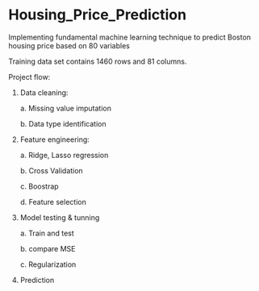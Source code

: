 # Housing_Price_Prediction
Implementing fundamental machine learning technique to predict Boston housing price based on 80 variables

Training data set contains 1460 rows and 81 columns.

Project flow:

1. Data cleaning:

    a. Missing value imputation
  
    b. Data type identification
  
2. Feature engineering:

    a. Ridge, Lasso regression
  
    b. Cross Validation
  
    c. Boostrap
  
    d. Feature selection
  
  
3. Model testing & tunning

    a. Train and test
  
    b. compare MSE
  
    c. Regularization

4. Prediction
